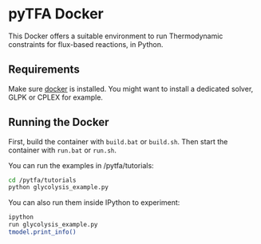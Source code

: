 # pyTFA Docker

This Docker offers a suitable environment to run Thermodynamic constraints for flux-based reactions, in Python.

## Requirements

Make sure [docker](https://www.docker.com/) is installed.
You might want to install a dedicated solver, GLPK or CPLEX for example.

## Running the Docker

First, build the container with `build.bat` or `build.sh`.
Then start the container with `run.bat` or `run.sh`.

You can run the examples in /pytfa/tutorials:
```bash
cd /pytfa/tutorials
python glycolysis_example.py
```

You can also run them inside IPython to experiment:

```bash
ipython
run glycolysis_example.py
tmodel.print_info()
```